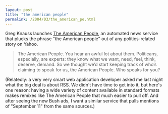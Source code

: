 ```yaml
---
layout: post
title: "the american people"
permalink: /2004/03/the_american_pe.html
---
```


<p>Greg Knauss launches <a href="http://www.eod.com/americanpeople/">The American People</a>, an automated news service that plucks the phrase "the American people" out of any politics-related story on Yahoo.</p>

<blockquote>The American People. You hear an awful lot about them. Politicans, especially, are experts: they know what we want, need, feel, think, deserve, demand. So we thought we&rsquo;d start keeping track of who&rsquo;s claiming to speak for us, the American People. Who speaks for you?</blockquote>

<p>(Relatedly:  a very very smart web application developer asked me last night what the big deal is about RSS.  We didn't have time to get into it, but here's one reason:  having a wide variety of content available in standard formats makes remixes like The American People that much easier to pull off.  And after seeing the new Bush ads, I want a similar service that pulls mentions of "September 11" from the same sources.)</p>


